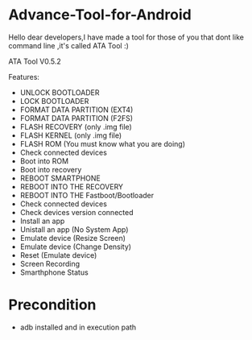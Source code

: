 # Advance-Tool-for-Android
Hello dear developers,I have made a tool for those of you that dont like command line ,it's called ATA Tool :)

ATA Tool V0.5.2

Features: 
- UNLOCK BOOTLOADER 
- LOCK BOOTLOADER 
- FORMAT DATA PARTITION (EXT4) 
- FORMAT DATA PARTITION (F2FS)  
- FLASH RECOVERY (only .img file) 
- FLASH KERNEL (only .img file) 
- FLASH ROM (You must know what you are doing) 
- Check connected devices 
- Boot into ROM 
- Boot into recovery 
- REBOOT SMARTPHONE  
- REBOOT INTO THE RECOVERY 
- REBOOT INTO THE Fastboot/Bootloader 
- Check connected devices 
- Check devices version connected  
- Install an app 
- Unistall an app (No System App) 
- Emulate device (Resize Screen) 
- Emulate device (Change Density) 
- Reset (Emulate device)  
- Screen Recording
- Smarthphone Status

# Precondition

- adb installed and in execution path
